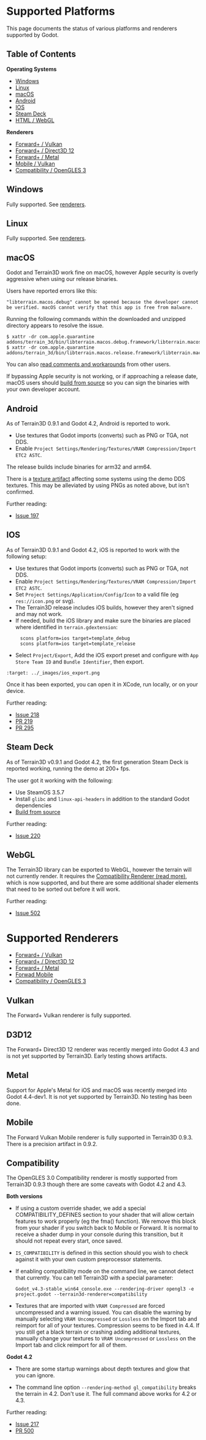 Supported Platforms
=========================

This page documents the status of various platforms and renderers supported by Godot.

## Table of Contents

**Operating Systems**
* [Windows](#windows)
* [Linux](#linux)
* [macOS](#macos)
* [Android](#android)
* [IOS](#ios)
* [Steam Deck](#steam-deck)
* [HTML / WebGL](#webgl)

**Renderers**
* [Forward+ / Vulkan](#vulkan)
* [Forward+ / Direct3D 12](#d3d12)
* [Forward+ / Metal](#metal)
* [Mobile / Vulkan](#mobile)
* [Compatibility / OpenGLES 3](#compatibility)

## Windows

Fully supported. See [renderers](#supported-renderers).

## Linux

Fully supported. See [renderers](#supported-renderers).

## macOS

Godot and Terrain3D work fine on macOS, however Apple security is overly aggressive when using our release binaries.

Users have reported errors like this:

`"libterrain.macos.debug" cannot be opened because the developer cannot be verified. macOS cannot verify that this app is free from malware.`

Running the following commands within the downloaded and unzipped directory appears to resolve the issue.

```
$ xattr -dr com.apple.quarantine addons/terrain_3d/bin/libterrain.macos.debug.framework/libterrain.macos.debug
$ xattr -dr com.apple.quarantine addons/terrain_3d/bin/libterrain.macos.release.framework/libterrain.macos.release
```

You can also [read comments and workarounds](https://github.com/TokisanGames/Terrain3D/issues/227)
from other users. 

If bypassing Apple security is not working, or if approaching a release date, macOS users should [build from source](building_from_source.md) so you can sign the binaries with your own developer account.


## Android

As of Terrain3D 0.9.1 and Godot 4.2, Android is reported to work. 

* Use textures that Godot imports (converts) such as PNG or TGA, not DDS.
* Enable `Project Settings/Rendering/Textures/VRAM Compression/Import ETC2 ASTC`.

The release builds include binaries for arm32 and arm64.

There is a [texture artifact](https://github.com/TokisanGames/Terrain3D/issues/137) affecting some systems using the demo DDS textures. This may be alleviated by using PNGs as noted above, but isn't confirmed.

Further reading:
* [Issue 197](https://github.com/TokisanGames/Terrain3D/issues/197)


## IOS

As of Terrain3D 0.9.1 and Godot 4.2, iOS is reported to work with the following setup:

* Use textures that Godot imports (converts) such as PNG or TGA, not DDS.
* Enable `Project Settings/Rendering/Textures/VRAM Compression/Import ETC2 ASTC`.
* Set `Project Settings/Application/Config/Icon` to a valid file (eg `res://icon.png` or svg).
* The Terrain3D release includes iOS builds, however they aren't signed and may not work.
* If needed, build the iOS library and make sure the binaries are placed where identified in `terrain.gdextension`:
```
     scons platform=ios target=template_debug
     scons platform=ios target=template_release
```

* Select `Project/Export`, Add the iOS export preset and configure with `App Store Team ID` and `Bundle Identifier`, then export.

```{image} images/ios_export.png
:target: ../_images/ios_export.png
```

Once it has been exported, you can open it in XCode, run locally, or on your device.

Further reading:
* [Issue 218](https://github.com/TokisanGames/Terrain3D/issues/218)
* [PR 219](https://github.com/TokisanGames/Terrain3D/pull/219)
* [PR 295](https://github.com/TokisanGames/Terrain3D/pull/295)


## Steam Deck

As of Terrain3D v0.9.1 and Godot 4.2, the first generation Steam Deck is reported working, running the demo at 200+ fps.

The user got it working with the following:
* Use SteamOS 3.5.7
* Install `glibc` and `linux-api-headers` in addition to the standard Godot dependencies
* [Build from source](building_from_source.md)

Further reading:
* [Issue 220](https://github.com/TokisanGames/Terrain3D/issues/220#issuecomment-1837552459)


## WebGL

The Terrain3D library can be exported to WebGL, however the terrain will not currently render. It requires the [Compatibility Renderer (read more)](#compatibility), which is now supported, and but there are some additional shader elements that need to be sorted out before it will work. 

Further reading:
* [Issue 502](https://github.com/TokisanGames/Terrain3D/issues/502)


Supported Renderers
====================

* [Forward+ / Vulkan](#vulkan)
* [Forward+ / Direct3D 12](#d3d12)
* [Forward+ / Metal](#metal)
* [Forwad Mobile](#mobile)
* [Compatibility / OpenGLES 3](#compatibility)

## Vulkan

The Forward+ Vulkan renderer is fully supported.

## D3D12

The Forward+ Direct3D 12 renderer was recently merged into Godot 4.3 and is not yet supported by Terrain3D. Early testing shows artifacts.

## Metal

Support for Apple's Metal for iOS and macOS was recently merged into Godot 4.4-dev1. It is not yet supported by Terrain3D. No testing has been done.

## Mobile

The Forward Vulkan Mobile renderer is fully supported in Terrain3D 0.9.3. There is a precision artifact in 0.9.2.

## Compatibility

The OpenGLES 3.0 Compatibility renderer is mostly supported from Terrain3D 0.9.3 though there are some caveats with Godot 4.2 and 4.3.

**Both versions**

* If using a custom override shader, we add a special COMPATIBILITY_DEFINES section to your shader that will allow certain features to work properly (eg the fma() function). We remove this block from your shader if you switch back to Mobile or Forward. It is normal to receive a shader dump in your console during this transition, but it should not repeat every start, once saved.

* `IS_COMPATIBILITY` is defined in this section should you wish to check against it with your own custom preprocessor statements.

* If enabling compatibility mode on the command line, we cannot detect that currently. You can tell Terrain3D with a special parameter:

    `Godot_v4.3-stable_win64_console.exe --rendering-driver opengl3 -e project.godot --terrain3d-renderer=compatibility`

* Textures that are imported with `VRAM Compressed` are forced uncompressed and a warning issued. You can disable the warning by manually selecting `VRAM Uncompressed` or `Lossless` on the Import tab and reimport for all of your textures. Compression seems to be fixed in 4.4. If you still get a black terrain or crashing adding additional textures, manually change your textures to `VRAM Uncompressed` or `Lossless` on the Import tab and click reimport for all of them.

**Godot 4.2**

* There are some startup warnings about depth textures and glow that you can ignore.

* The command line option `--rendering-method gl_compatibility` breaks the terrain in 4.2. Don't use it. The full command above works for 4.2 or 4.3.
 
Further reading:

* [Issue 217](https://github.com/TokisanGames/Terrain3D/issues/217)
* [PR 500](https://github.com/TokisanGames/Terrain3D/pull/500)
